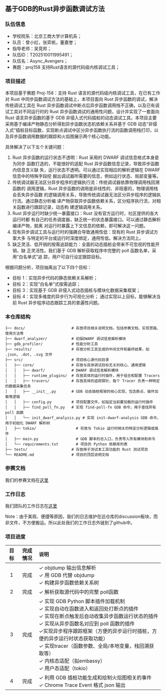 ## 基于GDB的Rust异步函数调试方法

### 队伍信息

- 学校院系：北京工商大学计算机系；
- 队员：曾小红，张弈帆，董嘉誉；
- 指导老师：吴竞邦；
- 队伍ID：T202510011995491；
- 队伍名：Async_Avengers；
- 赛题：proj158 支持Rust语言的源代码级内核调试工具；

### 项目描述

本项目基于赛题 Proj-158：支持 Rust 语言的源代码级内核调试工具，在已有工作对 Rust 中同步函数调试方法的基础上，本项目面向 Rust 异步函数的调试，解决传统调试工具在 Rust 异步函数调试中断点后异步函数调用栈不正确，以及已有调试工具对不同运行时的 Rust 异步函数调试的通用性问题，设计并实现了一套面向 Rust 语言异步函数的基于 GDB 非侵入式代码插桩的动态调试工具。本项目主要采用基于编译产物静态分析得到异步函数状态机依赖关系并基于 GDB 动态“非侵入式”插桩目标函数，实现断点调试中区分异步函数执行流的函数调用栈打印，以及异步函数调用数据的跟踪和火焰图展示两个核心功能。

具体解决了以下五个关键问题：
1. Rust 异步函数的运行状态不透明：Rust 采用的 DWARF 调试信息格式本身是为同步
函数打造的，不能很好的适配 Rust 异步函数信息记录，导致异步函数内信息含义缺
失，运行状态不透明。可以通过实现相应的解析逻辑在 DWARF 信息中的特殊字段挖
掘出调试器所需要的信息，例如运行状态、局部变量等。
2. 传统调试器无法区分异步程序的逻辑执行流：传统调试器依靠物理调用栈回溯函数的
调用逻辑，Rust 异步函数的调用是非线性的、非阻塞的，物理调用栈会丢失异步函数
的逻辑调用关系，导致传统调试器无法区分异步程序的逻辑执行流。通过静态分析编
译产物获取异步函数依赖关系，区分程序执行流，对相关函数进行跟踪记录，动态构
建逻辑调用关系。
3. Rust 异步运行时缺少统一暴露接口：Rust 没有官方运行时，社区提供的各大运行时都
有自己的任务调度器，缺乏统一的状态暴露接口。可以通过静态解析编译产物，脱离
对运行时暴露上下文信息的依赖，即可解决这一问题。
4. 现有异步调试工具与运行时的强耦合导致通用性低：现有的 Rust 异步调试方案大多
与特定的平台或运行时深度绑定，通用性低。解决方法同上。
5. 缺乏灵活、低开销的按需追踪能力：全面的动态插桩会带来不可忽视的性能开销，缺
乏灵活性。我们基于 GDB 解析获取程序中完整的 poll 函数名单，采用“白名单式”追
踪，用户可自行设定跟踪目标。

根据问题分析，项目抽离出了以下四个目标：
- 目标 1：实现异步代码的静态依赖关系解析；
- 目标 2：实现“白名单”式按需追踪；
- 目标 3：实现基于 GDB 非侵入式动态插桩与模块化数据采集框架；
- 目标 4：实现多维度的异步行为可视化分析；
通过实现以上目标，能够解决当前 Rust 异步程序动态跟踪工具的普遍性问题。

### 本仓库结构

```
├── docs/                     # 存放项目相关说明文档，包括参赛文档、实现思路、使用方法等
├── dwarf_analyzer/           # 初版DWARF 调试信息解析模块
├── gdb_profiler/             # 性能分析工具
├── results/                  # 存放分析工具生成的中间文件和最终结果，如 .json, .dot, .svg 文件
├── src/                      # 项目核心源代码目录
│   ├── core/                 # 存放与具体调试目标无关的核心、通用逻辑
│   │   ├── dwarf/            # DWARF 调试信息解析模块
│   │   ├── runtime_plugins/  # 存放具体的运行时插件，用于组合和配置 Tracers
│   │   ├── tracers/          # 存放具体的追踪探针，每个 Tracer 负责一种特定的数据采集任务
│   │   ├── __init__.py       # GDB 动态插桩框架的核心实现，包含断点、插件加载等逻辑
│   │   ├── config.py         # 项目配置文件，如指定当前要加载的运行时插件
│   │   ├── find_poll_fn.py   # 实现 find-poll-fn GDB 命令，用于查找所有 poll 函数
│   │   └── init_dwarf_analysis.py # 实现 init-dwarf-analysis GDB 命令，用于初始化 DWARF 解析树
│   ├── tokio/                  # 存放与 Tokio 运行时相关的特定分析逻辑或插件
│   ├── main.py                 # GDB 脚本的总入口，负责导入所有模块和命令
│   └── requirements.txt        # 项目的 Python 依赖库列表
├── tests/                    # 存放用于测试本工具功能的 Rust 测试项目
└── README.md                 # 项目的顶层说明文档

```

### 参赛文档
我们的参赛文档在[这里](https://gitlab.eduxiji.net/T202510011995491/project2721707-300492/-/blob/master/docs/Proj158_%E6%94%AF%E6%8C%81Rust%E8%AF%AD%E8%A8%80%E7%9A%84%E6%BA%90%E4%BB%A3%E7%A0%81%E7%BA%A7%E5%86%85%E6%A0%B8%E8%B0%83%E8%AF%95%E5%B7%A5%E5%85%B7.pdf)

### 工作日志

我们团队的工作日志在[这里](https://github.com/Irissssaa/code-debug_Asynchronous-trace/discussions)

Note：由于美观、便捷等原因，我们的日志维护在远仓库的discussion板块，而非文件，不方便搬运。所以此处我们的工作日志外链到了github中。

### 项目进度

| 目标 | 完成情况 | 说明                                                         |
| :--: | :------: | :----------------------------------------------------------- |
|  1   |   完成   | ✓ objdump 输出信息解析<br />✓ 用 GDB 代替 objdump<br /> ✓ 构建异步函数依赖关系树<br /> |
|  2   | 完成 | ✓ 解析获取源代码中的完整 poll函数 |
|  3   |  完成  | ✓ 实现 GDB Python 脚本插件加载机制<br />✓ 实现自动在函数进入和返回处打断点的插件<br />✓ 实现在断点触发后自动收集异步函数运行状态的插件<br />✓ 实现从异步函数名对应到 poll 函数的插件 <br /> ✓实现异步程序跟踪框架（方便的异步运行时插桩，方便的异步运行时状态获取功能）<br />✓ 实现tracer（函数参数、全局/本地变量，栈回溯获取等）<br /> ✓ 内核态适配（拟embassy）<br /> ✓ 用户态适配（tokio） |
|  4   |   完成   | ✓ 利用 GDB 插桩功能生成和绘制火焰图相关的事件<br />✓ Chrome Trace Event 格式 json 输出 |

